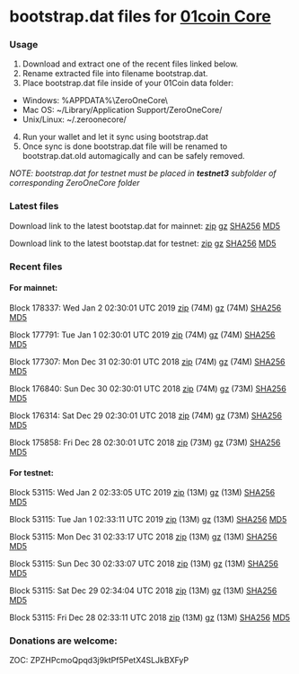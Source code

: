 # bootstrap.dat files for [01coin Core](https://01coin.io)

### Usage

1. Download and extract one of the recent files linked below.
2. Rename extracted file into filename bootstrap.dat.
3. Place bootstrap.dat file inside of your 01Coin data folder:
 - Windows: %APPDATA%\ZeroOneCore\
 - Mac OS: ~/Library/Application Support/ZeroOneCore/
 - Unix/Linux: ~/.zeroonecore/
4. Run your wallet and let it sync using bootstrap.dat
5. Once sync is done bootstrap.dat file will be renamed to bootstrap.dat.old automagically and can be safely removed.

_NOTE: bootstrap.dat for testnet must be placed in **testnet3** subfolder of corresponding ZeroOneCore folder_

### Latest files
Download link to the latest bootstap.dat for mainnet: [zip](https://files.01coin.io/mainnet/bootstrap.dat.zip) [gz](https://files.01coin.io/mainnet/bootstrap.dat.tar.gz) [SHA256](https://files.01coin.io/mainnet/sha256.txt) [MD5](https://files.01coin.io/mainnet/md5.txt)

Download link to the latest bootstap.dat for testnet: [zip](https://files.01coin.io/testnet/bootstrap.dat.zip) [gz](https://files.01coin.io/testnet/bootstrap.dat.tar.gz) [SHA256](https://files.01coin.io/testnet/sha256.txt) [MD5](https://files.01coin.io/testnet/md5.txt)

### Recent files

#### For mainnet:

Block 178337: Wed Jan  2 02:30:01 UTC 2019 [zip](https://files.01coin.io/mainnet/2019-01-02/bootstrap.dat.zip) (74M) [gz](https://files.01coin.io/mainnet/2019-01-02/bootstrap.dat.tar.gz) (74M) [SHA256](https://files.01coin.io/mainnet/2019-01-02/sha256.txt) [MD5](https://files.01coin.io/mainnet/2019-01-02/md5.txt)

Block 177791: Tue Jan  1 02:30:01 UTC 2019 [zip](https://files.01coin.io/mainnet/2019-01-01/bootstrap.dat.zip) (74M) [gz](https://files.01coin.io/mainnet/2019-01-01/bootstrap.dat.tar.gz) (74M) [SHA256](https://files.01coin.io/mainnet/2019-01-01/sha256.txt) [MD5](https://files.01coin.io/mainnet/2019-01-01/md5.txt)

Block 177307: Mon Dec 31 02:30:01 UTC 2018 [zip](https://files.01coin.io/mainnet/2018-12-31/bootstrap.dat.zip) (74M) [gz](https://files.01coin.io/mainnet/2018-12-31/bootstrap.dat.tar.gz) (74M) [SHA256](https://files.01coin.io/mainnet/2018-12-31/sha256.txt) [MD5](https://files.01coin.io/mainnet/2018-12-31/md5.txt)

Block 176840: Sun Dec 30 02:30:01 UTC 2018 [zip](https://files.01coin.io/mainnet/2018-12-30/bootstrap.dat.zip) (74M) [gz](https://files.01coin.io/mainnet/2018-12-30/bootstrap.dat.tar.gz) (73M) [SHA256](https://files.01coin.io/mainnet/2018-12-30/sha256.txt) [MD5](https://files.01coin.io/mainnet/2018-12-30/md5.txt)

Block 176314: Sat Dec 29 02:30:01 UTC 2018 [zip](https://files.01coin.io/mainnet/2018-12-29/bootstrap.dat.zip) (74M) [gz](https://files.01coin.io/mainnet/2018-12-29/bootstrap.dat.tar.gz) (73M) [SHA256](https://files.01coin.io/mainnet/2018-12-29/sha256.txt) [MD5](https://files.01coin.io/mainnet/2018-12-29/md5.txt)

Block 175858: Fri Dec 28 02:30:01 UTC 2018 [zip](https://files.01coin.io/mainnet/2018-12-28/bootstrap.dat.zip) (73M) [gz](https://files.01coin.io/mainnet/2018-12-28/bootstrap.dat.tar.gz) (73M) [SHA256](https://files.01coin.io/mainnet/2018-12-28/sha256.txt) [MD5](https://files.01coin.io/mainnet/2018-12-28/md5.txt)


#### For testnet:

Block 53115: Wed Jan  2 02:33:05 UTC 2019 [zip](https://files.01coin.io/testnet/2019-01-02/bootstrap.dat.zip) (13M) [gz](https://files.01coin.io/testnet/2019-01-02/bootstrap.dat.tar.gz) (13M) [SHA256](https://files.01coin.io/testnet/2019-01-02/sha256.txt) [MD5](https://files.01coin.io/testnet/2019-01-02/md5.txt)

Block 53115: Tue Jan  1 02:33:11 UTC 2019 [zip](https://files.01coin.io/testnet/2019-01-01/bootstrap.dat.zip) (13M) [gz](https://files.01coin.io/testnet/2019-01-01/bootstrap.dat.tar.gz) (13M) [SHA256](https://files.01coin.io/testnet/2019-01-01/sha256.txt) [MD5](https://files.01coin.io/testnet/2019-01-01/md5.txt)

Block 53115: Mon Dec 31 02:33:17 UTC 2018 [zip](https://files.01coin.io/testnet/2018-12-31/bootstrap.dat.zip) (13M) [gz](https://files.01coin.io/testnet/2018-12-31/bootstrap.dat.tar.gz) (13M) [SHA256](https://files.01coin.io/testnet/2018-12-31/sha256.txt) [MD5](https://files.01coin.io/testnet/2018-12-31/md5.txt)

Block 53115: Sun Dec 30 02:33:07 UTC 2018 [zip](https://files.01coin.io/testnet/2018-12-30/bootstrap.dat.zip) (13M) [gz](https://files.01coin.io/testnet/2018-12-30/bootstrap.dat.tar.gz) (13M) [SHA256](https://files.01coin.io/testnet/2018-12-30/sha256.txt) [MD5](https://files.01coin.io/testnet/2018-12-30/md5.txt)

Block 53115: Sat Dec 29 02:34:04 UTC 2018 [zip](https://files.01coin.io/testnet/2018-12-29/bootstrap.dat.zip) (13M) [gz](https://files.01coin.io/testnet/2018-12-29/bootstrap.dat.tar.gz) (13M) [SHA256](https://files.01coin.io/testnet/2018-12-29/sha256.txt) [MD5](https://files.01coin.io/testnet/2018-12-29/md5.txt)

Block 53115: Fri Dec 28 02:33:11 UTC 2018 [zip](https://files.01coin.io/testnet/2018-12-28/bootstrap.dat.zip) (13M) [gz](https://files.01coin.io/testnet/2018-12-28/bootstrap.dat.tar.gz) (13M) [SHA256](https://files.01coin.io/testnet/2018-12-28/sha256.txt) [MD5](https://files.01coin.io/testnet/2018-12-28/md5.txt)


### Donations are welcome:

ZOC: ZPZHPcmoQpqd3j9ktPf5PetX4SLJkBXFyP
